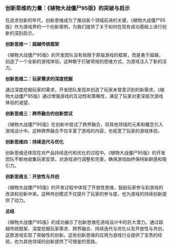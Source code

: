 ### 创新思维的力量：《植物大战僵尸95版》的突破与启示

在追求创新的年代，创新思维成为了推动各个领域前进的关键。《植物大战僵尸95版》作为游戏界的一个创新案例，为我们提供了关于如何在现有成功基础上进行创新的深刻启示。

**创新思维一：超越传统框架**

《植物大战僵尸95版》的开发团队没有局限于原版游戏的框架，而是勇于超越，创造了一个全新的游戏体验。这种敢于打破常规的思维方式，为游戏注入了新的活力。

**创新思维二：玩家需求的深度挖掘**

通过深度挖掘玩家的需求，开发团队发现并创造了玩家未曾意识到的新需求。《植物大战僵尸95版》通过增强游戏的互动性和策略性，满足了玩家对更深层次游戏体验的渴望。

**创新思维三：跨界融合的创新尝试**

《植物大战僵尸95版》在创新中尝试了跨界融合，将其他领域的元素和概念引入游戏设计中。这种跨界融合不仅丰富了游戏的内容，也拓宽了玩家的游戏体验。

**创新思维四：持续迭代与优化**

创新思维还体现在对产品持续迭代和优化的过程中。《植物大战僵尸95版》的开发团队不断地收集玩家反馈，对游戏进行调整和完善，确保游戏始终保持新鲜感和吸引力。

**创新思维五：开放性与共创**

《植物大战僵尸95版》的开发过程中体现了开放性思维，鼓励玩家参与到游戏的改进和创新中来。这种共创模式不仅提升了玩家的参与度，也为游戏的持续创新提供了动力。

**总结**

《植物大战僵尸95版》的成功展示了创新思维在游戏设计中的巨大潜力。通过超越传统框架、深度挖掘玩家需求、跨界融合、持续迭代与优化以及开放性与共创，这款游戏实现了突破性的创新。这些创新思维的应用为游戏行业提供了宝贵的经验，也为其他领域的创新提供了可借鉴的思路。
